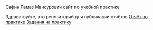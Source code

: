 Сафин Рамаз Мансурович
сайт по учебной практике

Здравствуйте, это репозиторий для публикации отчётов
 [Отчёт по практике](https://github.com/RamazSafin/RamazSafin.github.io/blob/19df05cbd1271607ea1849b5482c264fae188c90/%D0%BE%D1%82%D1%87%D1%91%D1%82%D1%8B/%D0%BE%D1%82%D1%87%D0%B5%D1%82%20%D0%BF%D0%BE%20%D0%BF%D1%80%D0%B0%D0%BA%D1%82%D0%B8%D0%BA%D0%B5.pdf)
[Задания на практику](https://github.com/RamazSafin/RamazSafin.github.io/blob/19df05cbd1271607ea1849b5482c264fae188c90/%D0%BE%D1%82%D1%87%D1%91%D1%82%D1%8B/%D0%B7%D0%B0%D0%B4%D0%B0%D0%BD%D0%B8%D0%B5%20%D0%BD%D0%B0%20%D0%BF%D1%80%D0%B0%D0%BA%D1%82%D0%B8%D0%BA%D1%83.pdf)
